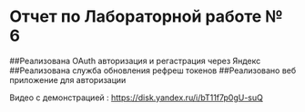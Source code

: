 # Отчет по Лабораторной работе № 6

##Реализована OAuth авторизация и регастрация через Яндекс
##Реализована служба обновления рефреш токенов
##Реализовано веб приложение для авторизации

Видео с демонстрацией : https://disk.yandex.ru/i/bT11f7p0gU-suQ
